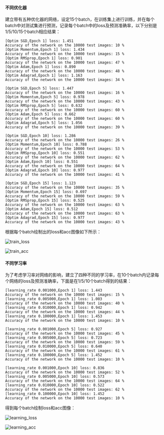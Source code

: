 #### 不同优化器

建立带有五种优化器的网络，设定15个batch，在训练集上进行训练，并在每个batch中对测试集进行预测，记录每个batch中的loss及预测准确率，以下分别是1/5/10/15个batch相应结果：

```
[Optim SGD,Epoch 1] loss: 1.451
Accuracy of the network on the 10000 test images: 10 %
[Optim Momentum,Epoch 1] loss: 1.434
Accuracy of the network on the 10000 test images: 15 %
[Optim RMSprop,Epoch 1] loss: 0.901
Accuracy of the network on the 10000 test images: 47 %
[Optim Adam,Epoch 1] loss: 0.890
Accuracy of the network on the 10000 test images: 48 %
[Optim Adagrad,Epoch 1] loss: 1.163
Accuracy of the network on the 10000 test images: 34 %
```

```
[Optim SGD,Epoch 5] loss: 1.447
Accuracy of the network on the 10000 test images: 16 %
[Optim Momentum,Epoch 5] loss: 0.978
Accuracy of the network on the 10000 test images: 43 %
[Optim RMSprop,Epoch 5] loss: 0.632
Accuracy of the network on the 10000 test images: 60 %
[Optim Adam,Epoch 5] loss: 0.662
Accuracy of the network on the 10000 test images: 60 %
[Optim Adagrad,Epoch 5] loss: 1.056
Accuracy of the network on the 10000 test images: 39 %
```

```
[Optim SGD,Epoch 10] loss: 1.286
Accuracy of the network on the 10000 test images: 26 %
[Optim Momentum,Epoch 10] loss: 0.788
Accuracy of the network on the 10000 test images: 53 %
[Optim RMSprop,Epoch 10] loss: 0.551
Accuracy of the network on the 10000 test images: 62 %
[Optim Adam,Epoch 10] loss: 0.551
Accuracy of the network on the 10000 test images: 64 %
[Optim Adagrad,Epoch 10] loss: 0.977
Accuracy of the network on the 10000 test images: 41 %
```

```
[Optim SGD,Epoch 15] loss: 1.123
Accuracy of the network on the 10000 test images: 35 %
[Optim Momentum,Epoch 15] loss: 0.697
Accuracy of the network on the 10000 test images: 59 %
[Optim RMSprop,Epoch 15] loss: 0.525
Accuracy of the network on the 10000 test images: 63 %
[Optim Adam,Epoch 15] loss: 0.512
Accuracy of the network on the 10000 test images: 63 %
[Optim Adagrad,Epoch 15] loss: 0.977
Accuracy of the network on the 10000 test images: 43 %
```

根据每个batch绘制出的loss和acc图像如下所示：

![train_loss](2024-train\train1\train_loss.png)

![train_acc](D:\5-1研一\新生培训\train1\train_acc.png)

#### 不同学习率

为了考虑学习率对网络的影响，建立了四种不同的学习率，在10个batch内记录每个网络的loss及预测准确率，下面是在1/5/10个batch得到的结果：

```
[learning_rate 0.001000,Epoch 1] loss: 1.443
Accuracy of the network on the 10000 test images: 15 %
[learning_rate 0.005000,Epoch 1] loss: 1.003
Accuracy of the network on the 10000 test images: 40 %
[learning_rate 0.010000,Epoch 1] loss: 0.942
Accuracy of the network on the 10000 test images: 44 %
[learning_rate 0.100000,Epoch 1] loss: 1.453
Accuracy of the network on the 10000 test images: 10 %
```

```
[learning_rate 0.001000,Epoch 5] loss: 0.927
Accuracy of the network on the 10000 test images: 45 %
[learning_rate 0.005000,Epoch 5] loss: 0.723
Accuracy of the network on the 10000 test images: 59 %
[learning_rate 0.010000,Epoch 5] loss: 0.640
Accuracy of the network on the 10000 test images: 61 %
[learning_rate 0.100000,Epoch 5] loss: 1.452
Accuracy of the network on the 10000 test images: 10 %
```

```
[learning_rate 0.001000,Epoch 10] loss: 0.836
Accuracy of the network on the 10000 test images: 52 %
[learning_rate 0.005000,Epoch 10] loss: 0.573
Accuracy of the network on the 10000 test images: 64 %
[learning_rate 0.010000,Epoch 10] loss: 0.522
Accuracy of the network on the 10000 test images: 62 %
[learning_rate 0.100000,Epoch 10] loss: 1.452
Accuracy of the network on the 10000 test images: 10 %
```

得到每个batch绘制loss和acc图像：

![learning_loss](D:\5-1研一\新生培训\train1\learning_loss.png)

![learning_acc](D:\5-1研一\新生培训\train1\learning_acc.png)
